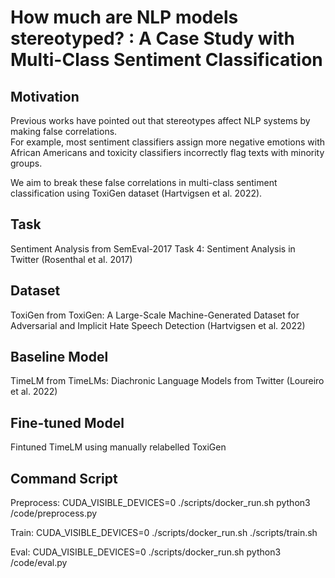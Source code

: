 # How much are NLP models stereotyped? : A Case Study with Multi-Class Sentiment Classification 

## Motivation

Previous works have pointed out that stereotypes affect NLP systems by making false correlations.  
For example, most sentiment classifiers assign more negative emotions with African Americans and toxicity classifiers incorrectly flag texts with minority groups.  

We aim to break these false correlations in multi-class sentiment classification using ToxiGen dataset (Hartvigsen et al. 2022).

## Task

Sentiment Analysis from SemEval-2017 Task 4: Sentiment Analysis in Twitter (Rosenthal et al. 2017) 

## Dataset

ToxiGen from ToxiGen: A Large-Scale Machine-Generated Dataset for Adversarial and Implicit Hate Speech Detection (Hartvigsen et al. 2022)

## Baseline Model

TimeLM from TimeLMs: Diachronic Language Models from Twitter (Loureiro et al. 2022)

## Fine-tuned Model

Fintuned TimeLM using manually relabelled ToxiGen

## Command Script

Preprocess: CUDA_VISIBLE_DEVICES=0 ./scripts/docker_run.sh python3 /code/preprocess.py 

Train: CUDA_VISIBLE_DEVICES=0 ./scripts/docker_run.sh ./scripts/train.sh 

Eval: CUDA_VISIBLE_DEVICES=0 ./scripts/docker_run.sh python3 /code/eval.py 
